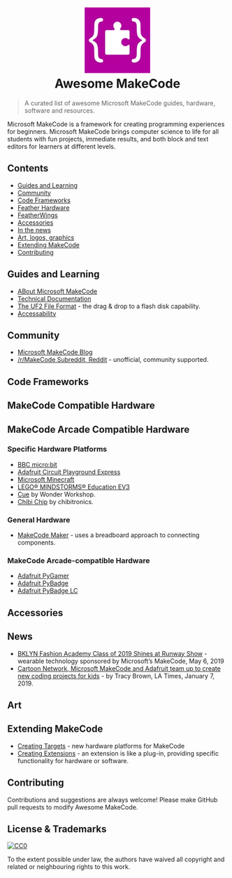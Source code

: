 <h1 align="center">
  <img width="150" src="https://github.com/adafruit/awesome-makecode/blob/master/assets/MakeCodeLogo.jpg" alt="Awesome Feather"><br>Awesome MakeCode
</h1>

> A curated list of awesome Microsoft MakeCode guides, hardware, software and resources.

Microsoft MakeCode is a framework for creating programming experiences for beginners. Microsoft MakeCode brings computer science to life for all students with fun projects, immediate results, and both block and text editors for learners at different levels.

## Contents

- [Guides and Learning](#guides-and-learning)
- [Community](#community)
- [Code Frameworks](#code-frameworks)
- [Feather Hardware](#feather-hardware)
- [FeatherWings](#featherwings)
- [Accessories](#accessories)
- [In the news](#news)
- [Art, logos, graphics](#art)
- [Extending MakeCode](#extending-makecode)
- [Contributing](#contributing)

## Guides and Learning
- [ABout Microsoft MakeCode](https://makecode.com/about)
- [Technical Documentation](https://makecode.com/docs)
- [The UF2 File Format](https://github.com/microsoft/uf2) - the drag & drop to a flash disk capability.
- [Accessability](https://makecode.com/accessibility)

## Community
- [Microsoft MakeCode Blog](https://makecode.com/blog)
- [/r/MakeCode Subreddit, Reddit](https://www.reddit.com/r/MakeCode/) - unofficial, community supported.

## Code Frameworks



## MakeCode Compatible Hardware


## MakeCode Arcade Compatible Hardware

### Specific Hardware Platforms
- [BBC micro:bit](https://makecode.microbit.org/)
- [Adafruit Circuit Playground Express](https://makecode.adafruit.com/)
- [Microsoft Minecraft](https://minecraft.makecode.com/)
- [LEGO® MINDSTORMS® Education EV3](https://makecode.mindstorms.com/)
- [Cue](https://www.makewonder.com/cue_the_cleverbot/explore) by Wonder Workshop.
- [Chibi Chip](https://makecode.chibitronics.com/) by chibitronics.

### General Hardware
- [MakeCode Maker](https://maker.makecode.com/) - uses a breadboard approach to connecting components.

### MakeCode Arcade-compatible Hardware
- [Adafruit PyGamer](https://www.adafruit.com/product/4242)
- [Adafruit PyBadge](https://www.adafruit.com/product/4200)
- [Adafruit PyBadge LC](https://www.adafruit.com/product/3939)

## Accessories


## News
- [BKLYN Fashion Academy Class of 2019 Shines at Runway Show](https://bklyner.com/bklyn-fashion-academy-class-of-2019-shines-at-runway-show/) - wearable technology sponsored by Microsoft’s MakeCode, May 6, 2019
- [Cartoon Network, Microsoft MakeCode and Adafruit team up to create new coding projects for kids](https://www.latimes.com/entertainment/herocomplex/la-et-hc-cartoon-network-microsoft-adafruit-coding-20190107-story.html) - by Tracy Brown, LA Times, January 7, 2019.

## Art

## Extending MakeCode
- [Creating Targets](https://makecode.com/target-creation) - new hardware platforms for MakeCode
- [Creating Extensions](https://makecode.com/extensions) - an extension is like a plug-in, providing specific functionality for hardware or software.

## Contributing

Contributions and suggestions are always welcome! Please make GitHub pull requests to modify Awesome MakeCode.

## License & Trademarks

[![CC0](http://mirrors.creativecommons.org/presskit/buttons/88x31/svg/cc-zero.svg)](https://creativecommons.org/publicdomain/zero/1.0/)

To the extent possible under law, the authors have waived all copyright and related or neighbouring rights to this work.
